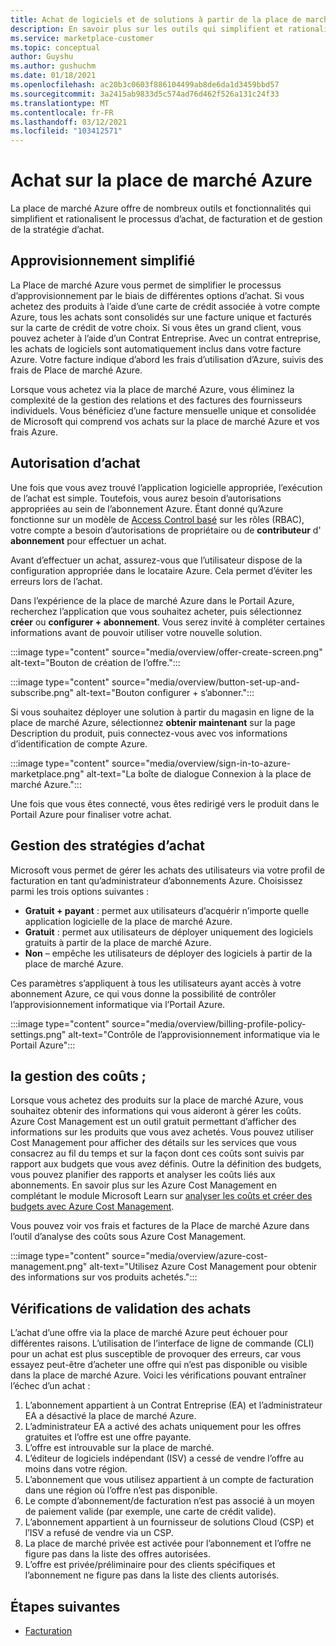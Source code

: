 ```yaml
---
title: Achat de logiciels et de solutions à partir de la place de marché Azure
description: En savoir plus sur les outils qui simplifient et rationalisent l’achat et la gestion de logiciels dans la place de marché Azure.
ms.service: marketplace-customer
ms.topic: conceptual
author: Guyshu
ms.author: gushuchm
ms.date: 01/18/2021
ms.openlocfilehash: ac20b3c0603f886104499ab8de6da1d3459bbd57
ms.sourcegitcommit: 3a2415ab9833d5c574ad76d462f526a131c24f33
ms.translationtype: MT
ms.contentlocale: fr-FR
ms.lasthandoff: 03/12/2021
ms.locfileid: "103412571"
---
```

# <a name="azure-marketplace-purchasing"></a>Achat sur la place de marché Azure

La place de marché Azure offre de nombreux outils et fonctionnalités qui simplifient et rationalisent le processus d’achat, de facturation et de gestion de la stratégie d’achat.

## <a name="simplified-procurement"></a>Approvisionnement simplifié

La Place de marché Azure vous permet de simplifier le processus d’approvisionnement par le biais de différentes options d’achat. Si vous achetez des produits à l’aide d’une carte de crédit associée à votre compte Azure, tous les achats sont consolidés sur une facture unique et facturés sur la carte de crédit de votre choix. Si vous êtes un grand client, vous pouvez acheter à l’aide d’un Contrat Entreprise. Avec un contrat entreprise, les achats de logiciels sont automatiquement inclus dans votre facture Azure. Votre facture indique d’abord les frais d’utilisation d’Azure, suivis des frais de Place de marché Azure.

Lorsque vous achetez via la place de marché Azure, vous éliminez la complexité de la gestion des relations et des factures des fournisseurs individuels. Vous bénéficiez d’une facture mensuelle unique et consolidée de Microsoft qui comprend vos achats sur la place de marché Azure et vos frais Azure.

## <a name="permission-to-purchase"></a>Autorisation d’achat

Une fois que vous avez trouvé l’application logicielle appropriée, l’exécution de l’achat est simple. Toutefois, vous aurez besoin d’autorisations appropriées au sein de l’abonnement Azure. Étant donné qu’Azure fonctionne sur un modèle de [Access Control basé](/azure/role-based-access-control/overview) sur les rôles (RBAC), votre compte a besoin d’autorisations de propriétaire ou de **contributeur** d' **abonnement** pour effectuer un achat.

Avant d’effectuer un achat, assurez-vous que l’utilisateur dispose de la configuration appropriée dans le locataire Azure. Cela permet d’éviter les erreurs lors de l’achat.

Dans l’expérience de la place de marché Azure dans le Portail Azure, recherchez l’application que vous souhaitez acheter, puis sélectionnez **créer** ou **configurer + abonnement**. Vous serez invité à compléter certaines informations avant de pouvoir utiliser votre nouvelle solution.

:::image type="content" source="media/overview/offer-create-screen.png" alt-text="Bouton de création de l’offre.":::

:::image type="content" source="media/overview/button-set-up-and-subscribe.png" alt-text="Bouton configurer + s’abonner.":::

Si vous souhaitez déployer une solution à partir du magasin en ligne de la place de marché Azure, sélectionnez **obtenir maintenant** sur la page Description du produit, puis connectez-vous avec vos informations d’identification de compte Azure.

:::image type="content" source="media/overview/sign-in-to-azure-marketplace.png" alt-text="La boîte de dialogue Connexion à la place de marché Azure.":::

Une fois que vous êtes connecté, vous êtes redirigé vers le produit dans le Portail Azure pour finaliser votre achat.

## <a name="purchase-policy-management"></a>Gestion des stratégies d’achat

Microsoft vous permet de gérer les achats des utilisateurs via votre profil de facturation en tant qu’administrateur d’abonnements Azure. Choisissez parmi les trois options suivantes :

- **Gratuit + payant** : permet aux utilisateurs d’acquérir n’importe quelle application logicielle de la place de marché Azure.
- **Gratuit** : permet aux utilisateurs de déployer uniquement des logiciels gratuits à partir de la place de marché Azure.
- **Non** – empêche les utilisateurs de déployer des logiciels à partir de la place de marché Azure.

Ces paramètres s’appliquent à tous les utilisateurs ayant accès à votre abonnement Azure, ce qui vous donne la possibilité de contrôler l’approvisionnement informatique via l’Portail Azure.

:::image type="content" source="media/overview/billing-profile-policy-settings.png" alt-text="Contrôle de l’approvisionnement informatique via le Portail Azure":::

## <a name="cost-management"></a>la gestion des coûts ;

Lorsque vous achetez des produits sur la place de marché Azure, vous souhaitez obtenir des informations qui vous aideront à gérer les coûts. Azure Cost Management est un outil gratuit permettant d’afficher des informations sur les produits que vous avez achetés. Vous pouvez utiliser Cost Management pour afficher des détails sur les services que vous consacrez au fil du temps et sur la façon dont ces coûts sont suivis par rapport aux budgets que vous avez définis. Outre la définition des budgets, vous pouvez planifier des rapports et analyser les coûts liés aux abonnements. En savoir plus sur les Azure Cost Management en complétant le module Microsoft Learn sur [analyser les coûts et créer des budgets avec Azure Cost Management](/learn/modules/analyze-costs-create-budgets-azure-cost-management/).

Vous pouvez voir vos frais et factures de la Place de marché Azure dans l’outil d’analyse des coûts sous Azure Cost Management.

:::image type="content" source="media/overview/azure-cost-management.png" alt-text="Utilisez Azure Cost Management pour obtenir des informations sur vos produits achetés.":::

## <a name="purchase-validation-checks"></a>Vérifications de validation des achats

L’achat d’une offre via la place de marché Azure peut échouer pour différentes raisons. L’utilisation de l’interface de ligne de commande (CLI) pour un achat est plus susceptible de provoquer des erreurs, car vous essayez peut-être d’acheter une offre qui n’est pas disponible ou visible dans la place de marché Azure. Voici les vérifications pouvant entraîner l’échec d’un achat :

1. L’abonnement appartient à un Contrat Entreprise (EA) et l’administrateur EA a désactivé la place de marché Azure.
1. L’administrateur EA a activé des achats uniquement pour les offres gratuites et l’offre est une offre payante.
1. L’offre est introuvable sur la place de marché.
1. L’éditeur de logiciels indépendant (ISV) a cessé de vendre l’offre au moins dans votre région.
1. L’abonnement que vous utilisez appartient à un compte de facturation dans une région où l’offre n’est pas disponible.
1. Le compte d’abonnement/de facturation n’est pas associé à un moyen de paiement valide (par exemple, une carte de crédit valide).
1. L’abonnement appartient à un fournisseur de solutions Cloud (CSP) et l’ISV a refusé de vendre via un CSP.
1. La place de marché privée est activée pour l’abonnement et l’offre ne figure pas dans la liste des offres autorisées.
1. L’offre est privée/préliminaire pour des clients spécifiques et l’abonnement ne figure pas dans la liste des clients autorisés.

## <a name="next-steps"></a>Étapes suivantes

- [Facturation](billing-invoicing.md)